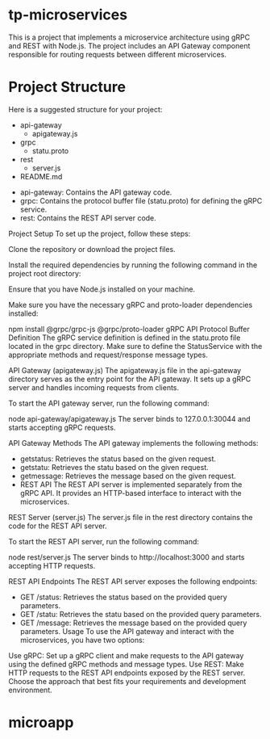 # tp-microservices


This is a project that implements a microservice architecture using gRPC and REST with Node.js. 
The project includes an API Gateway component responsible for routing requests between different microservices.

# Project Structure

Here is a suggested structure for your project:
- api-gateway
  - apigateway.js
- grpc
  - statu.proto
- rest
  - server.js
- README.md


* api-gateway: Contains the API gateway code.
* grpc: Contains the protocol buffer file (statu.proto) for defining the gRPC service.
* rest: Contains the REST API server code.

Project Setup
To set up the project, follow these steps:

Clone the repository or download the project files.

Install the required dependencies by running the following command in the project root directory:


Ensure that you have Node.js installed on your machine.

Make sure you have the necessary gRPC and proto-loader dependencies installed:



npm install @grpc/grpc-js @grpc/proto-loader
gRPC API
Protocol Buffer Definition
The gRPC service definition is defined in the statu.proto file located in the grpc directory. Make sure to define the StatusService with the appropriate methods and request/response message types.

API Gateway (apigateway.js)
The apigateway.js file in the api-gateway directory serves as the entry point for the API gateway. It sets up a gRPC server and handles incoming requests from clients.

To start the API gateway server, run the following command:


node api-gateway/apigateway.js
The server binds to 127.0.0.1:30044 and starts accepting gRPC requests.

API Gateway Methods
The API gateway implements the following methods:

* getstatus: Retrieves the status based on the given request.
* getstatu: Retrieves the statu based on the given request.
* getmessage: Retrieves the message based on the given request.
* REST API
The REST API server is implemented separately from the gRPC API. 
It provides an HTTP-based interface to interact with the microservices.

REST Server (server.js)
The server.js file in the rest directory contains the code for the REST API server.

To start the REST API server, run the following command:


node rest/server.js
The server binds to http://localhost:3000 and starts accepting HTTP requests.

REST API Endpoints
The REST API server exposes the following endpoints:

* GET /status: Retrieves the status based on the provided query parameters.
* GET /statu: Retrieves the statu based on the provided query parameters.
* GET /message: Retrieves the message based on the provided query parameters.
Usage
To use the API gateway and interact with the microservices, you have two options:

Use gRPC: Set up a gRPC client and make requests to the API gateway using the defined gRPC methods and message types.
Use REST: Make HTTP requests to the REST API endpoints exposed by the REST server.
Choose the approach that best fits your requirements and development environment.

# microapp
